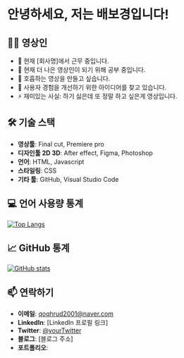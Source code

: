# 안녕하세요, 저는 배보경입니다!

## 👨‍💻 영상인

- 🔭 현재 [회사명]에서 근무 중입니다.
- 🌱 현재 더 나은 영상인이 되기 위해 공부 중입니다.
- 👯 호흡하는 영상을 만들고 싶습니다.
- 🤔 사용자 경험을 개선하기 위한 아이디어를 찾고 있습니다.
- ⚡ 재미있는 사실: 하기 싫은데 또 정말 하고 싶은게 영상입니다.

## 🛠 기술 스택
- **영상툴**: Final cut, Premiere pro
- **디자인툴 2D 3D**: After effect, Figma, Photoshop
- **언어**: HTML, Javascript
- **스타일링**: CSS
- **기타 툴**: GitHub, Visual Studio Code

## 💻 언어 사용량 통계

[![Top Langs](https://github-readme-stats.vercel.app/api/top-langs/?username=baebokyung&layout=compact)](https://github.com/anuraghazra/github-readme-stats)

## 📈 GitHub 통계

[![GitHub stats](https://github-readme-stats.vercel.app/api?username=baebokyung&show_icons=true&theme=radical)](https://github.com/anuraghazra/github-readme-stats)

## 📫 연락하기
- **이메일**: qoqhrud2001@naver.com
- **LinkedIn**: [LinkedIn 프로필 링크]
- **Twitter**: [@yourTwitter](https://twitter.com/yourTwitter)
- **블로그**: [블로그 주소]
- **포트폴리오**: 
